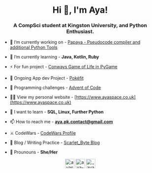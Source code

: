 <h1 align="center">Hi 👋, I'm Aya!</h1>
<h3 align="center">A CompSci student at Kingston University, and Python Enthusiast.</h3>

- 🔭 I’m currently working on   - [Papaya - Pseudocode compiler and additional Python Tools](https://github.com/AyaPK/Papaya)

- 🌱 I’m currently learning     - **Java, Kotlin, Ruby**

- ⚡ For fun project             - [Conways Game of Life in PyGame](https://github.com/AyaPK/conways_game_of_life)

- 📱 Ongoing App dev Project      - [Pokéfit](https://github.com/AyaPK/pokefit)

- 🎅 Programming challenges      - [Advent of Code](https://github.com/AyaPK/advent-of-code)

- 👨‍💻 View my personal website - [https://www.ayaspace.co.uk](https://www.ayaspace.co.uk)

- 🌈 I want to learn              - **SQL, Linux, Further Python**

- 📫 How to reach me              - **aya.pk.contact@gmail.com**

- ⚔ CodeWars                      - [CodeWars Profile](https://www.codewars.com/users/AyaSt)

- 📝 Blog / Writing Practice      - [Scarlet_Byte Blog](https://scarletbyte.wordpress.com/)

- 🌸 Prounouns                    - **She/Her**



<p align="center">
<a href="https://twitter.com/ayastead" target="blank"><img align="center" src="https://cdn.jsdelivr.net/npm/simple-icons@3.0.1/icons/twitter.svg" alt="ayastead" height="30" width="30" /></a>
<a href="https://linkedin.com/in/aya-s-stead" target="blank"><img align="center" src="https://cdn.jsdelivr.net/npm/simple-icons@3.0.1/icons/linkedin.svg" alt="aya-s-stead" height="30" width="30" /></a>
<a href="https://instagram.com/_ayapk" target="blank"><img align="center" src="https://cdn.jsdelivr.net/npm/simple-icons@3.0.1/icons/instagram.svg" alt="_ayapk" height="30" width="30" /></a>
</p>
